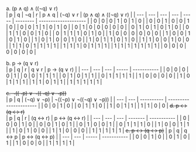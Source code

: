 a. (p ∧ q) ∧ ((¬q) ∨ r)  
| p   | q   | ¬q  | r   | p ∧ q | (¬q) ∨ r | (p ∧ q) ∧ ((¬q) ∨ r) |
| --- | --- | --- | --- | ----- | -------- | -------------------- |
| 0   | 0   | 0   | 1   | 0     | 1        | 0                    |
| 0   | 0   | 1   | 0   | 0     | 1        | 0                    |
| 0   | 0   | 1   | 1   | 0     | 1        | 0                    |
| 0   | 1   | 0   | 0   | 0     | 0        | 0                    |
| 0   | 1   | 0   | 1   | 0     | 1        | 0                    |
| 0   | 1   | 1   | 0   | 0     | 1        | 0                    |
| 0   | 1   | 1   | 1   | 0     | 1        | 0                    |
| 1   | 0   | 0   | 0   | 0     | 0        | 0                    |
| 1   | 0   | 0   | 1   | 0     | 1        | 0                    |
| 1   | 0   | 1   | 0   | 0     | 1        | 0                    |
| 1   | 0   | 1   | 1   | 0     | 1        | 0                    |
| 1   | 1   | 0   | 0   | 1     | 0        | 0                    |
| 1   | 1   | 0   | 1   | 1     | 1        | 1                    |
| 1   | 1   | 1   | 0   | 1     | 1        | 1                    |
| 1   | 1   | 1   | 1   | 1     | 1        | 1                    | 
| 0   | 0   | 0   | 0   | 0     | 0        | 0                    |


b. p → (q ∨ r)  
| p   | q   | r   | q ∨ r | p → (q ∨ r) |
| --- | --- | --- | ----- | ----------- |
| 0   | 0   | 0   | 0     | 1           |
| 0   | 0   | 1   | 1     | 1           |
| 0   | 1   | 0   | 1     | 1           |
| 0   | 1   | 1   | 1     | 1           |
| 1   | 0   | 0   | 0     | 0           |
| 1   | 0   | 1   | 1     | 1           |
| 1   | 1   | 0   | 1     | 1           |
| 1   | 1   | 1   | 1     | 1            |

~~c. ¬((¬p) ∨ ¬((¬q) ∨ ¬p))~~  
| p   | q   | (¬q) ∨ ¬p) | ¬((¬p) ∨ ¬((¬q) ∨ ¬p)) |
| --- | --- | ---------- | ---------------------- |
| 0   | 0   | 1          | 0                      |
| 0   | 1   | 1          | 0                      |
| 1   | 0   | 1          | 1                      |
| 1   | 1   | 0          | 0                      | 
~~d. p ↔ (q ↔ r)~~  
| p   | q   | r   | (q ↔ r) | p ↔ (q ↔ r) |
| --- | --- | --- | ------- | ----------- |
| 0   | 0   | 0   | 1       | 0           |
| 0   | 0   | 1   | 0       | 1           |
| 0   | 1   | 0   | 0       | 1           |
| 0   | 1   | 1   | 1       | 0           |
| 1   | 0   | 0   | 1       | 1           |
| 1   | 0   | 1   | 0       | 0           |
| 1   | 1   | 0   | 0       | 0           |
| 1   | 1   | 1   | 1       | 1           | 
~~e. p ↔ (q ↔ p)~~
| p   | q   | q ↔ p | p ↔ (q ↔ p) |
| --- | --- | ----- | ----------- |
| 0   | 0   | 1     | 0           |
| 0   | 1   | 0     | 1           |
| 1   | 0   | 0     | 0           |
| 1   | 1   | 1     | 1           | 

